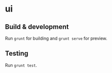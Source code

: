 # ui

## Build & development

Run `grunt` for building and `grunt serve` for preview.

## Testing

Run `grunt test`.

